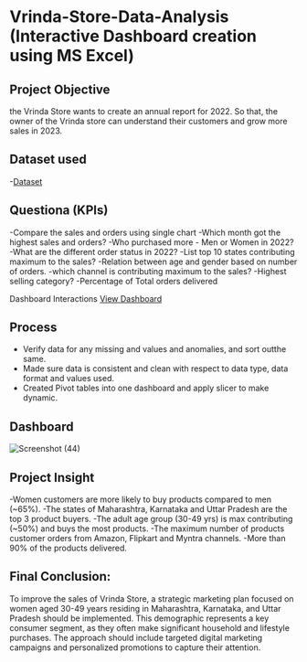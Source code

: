 # Vrinda-Store-Data-Analysis (Interactive Dashboard creation using MS Excel)
## Project Objective
the Vrinda Store wants to create an annual report for 2022. So that, the owner of  the Vrinda store can understand their customers and grow more sales in 2023.

## Dataset used
  -<a href="https://github.com/thechronic04/Data-Analysis-Dashboard/blob/main/Vrinda%20Store%20Data%20Analysis.xlsx">Dataset</a>

## Questiona (KPIs)
-Compare the sales and orders using single chart
-Which month got the highest sales and orders?
-Who purchased more - Men or Women in 2022?
-What are the different order status in 2022?
-List top 10 states contributing maximum to the sales?
-Relation between age and gender based on number of orders.
-which channel is contributing maximum to the sales?
-Highest selling category?
-Percentage of Total orders delivered

Dashboard Interactions  <a  href="https://github.com/thechronic04/Data-Analysis-Dashboard/blob/main/Screenshot%20(44).png">View Dashboard</a>

## Process
- Verify data for any missing and values and anomalies, and sort outthe same.
- Made sure data is consistent and clean with respect to data type, data format and values used.
- Created Pivot tables into one dashboard and apply slicer to make dynamic.

## Dashboard
  ![Screenshot (44)](https://github.com/user-attachments/assets/bc7805bb-bb10-4202-9a82-6bc14d5fe102)

## Project Insight

-Women customers are more likely to buy products compared to men (~65%).
-The states of Maharashtra, Karnataka and Uttar Pradesh are the top 3 product buyers.
-The adult age group (30-49 yrs) is max contributing (~50%) and buys the most products.
-The maximum number of products customer orders from Amazon, Flipkart and Myntra channels.
-More than 90% of the products delivered.

## Final Conclusion:

To improve the sales of Vrinda Store, a strategic marketing plan focused on women aged 30-49 years
residing in Maharashtra, Karnataka, and Uttar Pradesh should be implemented. This demographic
represents a key consumer segment, as they often make significant household and lifestyle
purchases. The approach should include targeted digital marketing campaigns and personalized
promotions to capture their attention.
  


